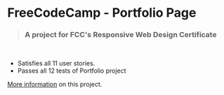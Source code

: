 # FreeCodeCamp - Portfolio Page

> ### A project for FCC's Responsive Web Design Certificate

&nbsp;


- Satisfies all 11 user stories.
- Passes all 12 tests of Portfolio project



[More information](https://www.freecodecamp.org/learn/responsive-web-design/responsive-web-design-projects/build-a-personal-portfolio-webpage) on this project.

